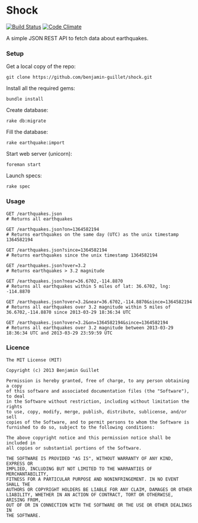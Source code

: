 Shock
=====
[![Build Status](https://travis-ci.org/benjamin-guillet/shock.png)](https://travis-ci.org/benjamin-guillet/shock)
[![Code Climate](https://codeclimate.com/repos/51f2920c89af7e6c1a04c8b2/badges/83ef561e56458e5d4c36/gpa.png)](https://codeclimate.com/repos/51f2920c89af7e6c1a04c8b2/feed)

A simple JSON REST API to fetch data about earthquakes.

### Setup
Get a local copy of  the repo:

    git clone https://github.com/benjamin-guillet/shock.git

Install all the required gems:

    bundle install

Create database:    

    rake db:migrate
    
Fill the database:

    rake earthquake:import

Start web server (unicorn):

    foreman start

Launch specs:
    
    rake spec

### Usage
    GET /earthquakes.json
    # Returns all earthquakes

    GET /earthquakes.json?on=1364582194
    # Returns earthquakes on the same day (UTC) as the unix timestamp 1364582194

    GET /earthquakes.json?since=1364582194
    # Returns earthquakes since the unix timestamp 1364582194

    GET /earthquakes.json?over=3.2
    # Returns earthquakes > 3.2 magnitude

    GET /earthquakes.json?near=36.6702,-114.8870
    # Returns all earthquakes within 5 miles of lat: 36.6702, lng: -114.8870

    GET /earthquakes.json?over=3.2&near=36.6702,-114.8870&since=1364582194
    # Returns all earthquakes over 3.2 magnitude within 5 miles of 36.6702,-114.8870 since 2013-03-29 18:36:34 UTC

    GET /earthquakes.json?over=3.2&on=1364582194&since=1364582194
    # Returns all earthquakes over 3.2 magnitude between 2013-03-29 18:36:34 UTC and 2013-03-29 23:59:59 UTC

### Licence
    The MIT License (MIT)

    Copyright (c) 2013 Benjamin Guillet

    Permission is hereby granted, free of charge, to any person obtaining a copy
    of this software and associated documentation files (the "Software"), to deal
    in the Software without restriction, including without limitation the rights
    to use, copy, modify, merge, publish, distribute, sublicense, and/or sell
    copies of the Software, and to permit persons to whom the Software is
    furnished to do so, subject to the following conditions:

    The above copyright notice and this permission notice shall be included in
    all copies or substantial portions of the Software.

    THE SOFTWARE IS PROVIDED "AS IS", WITHOUT WARRANTY OF ANY KIND, EXPRESS OR
    IMPLIED, INCLUDING BUT NOT LIMITED TO THE WARRANTIES OF MERCHANTABILITY,
    FITNESS FOR A PARTICULAR PURPOSE AND NONINFRINGEMENT. IN NO EVENT SHALL THE
    AUTHORS OR COPYRIGHT HOLDERS BE LIABLE FOR ANY CLAIM, DAMAGES OR OTHER
    LIABILITY, WHETHER IN AN ACTION OF CONTRACT, TORT OR OTHERWISE, ARISING FROM,
    OUT OF OR IN CONNECTION WITH THE SOFTWARE OR THE USE OR OTHER DEALINGS IN
    THE SOFTWARE.
